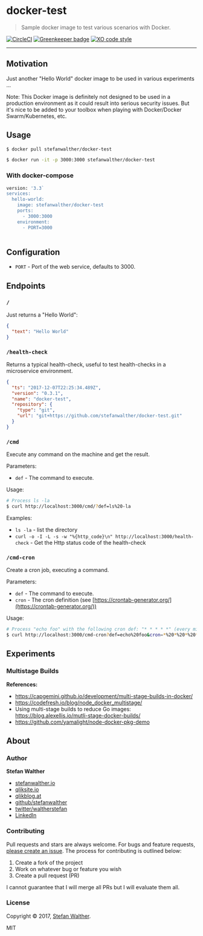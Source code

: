 # docker-test

> Sample docker image to test various scenarios with Docker.

[![CircleCI](https://img.shields.io/circleci/project/github/stefanwalther/docker-test.svg)](https://circleci.com/gh/stefanwalther/docker-test/tree/master)
[![Greenkeeper badge](https://badges.greenkeeper.io/stefanwalther/docker-test.svg)](https://greenkeeper.io/)
[![XO code style](https://img.shields.io/badge/code_style-XO--space-5ed9c7.svg)](https://github.com/sindresorhus/eslint-config-xo-space)

---

## Motivation

Just another "Hello World" docker image to be used in various experiments ...

Note: This Docker image is definitely not designed to be used in a production environment as it could result into serious security issues. But it's nice to be added to your toolbox when playing with Docker/Docker Swarm/Kubernetes, etc.

## Usage

```sh
$ docker pull stefanwalther/docker-test
```

```sh
$ docker run -it -p 3000:3000 stefanwalther/docker-test
```

### With docker-compose

```sh
version: '3.3`
services:
  hello-world:
    image: stefanwalther/docker-test
    ports:
      - 3000:3000
    environment:
      - PORT=3000
        
```

## Configuration

- `PORT` - Port of the web service, defaults to 3000.

## Endpoints

### `/`
Just returns a "Hello World":

```json
{
  "text": "Hello World"
}
```

### `/health-check`
Returns a typical health-check, useful to test health-checks in a microservice environment.

```json
{
  "ts": "2017-12-07T22:25:34.489Z",
  "version": "0.3.1",
  "name": "docker-test",
  "repository": {
    "type": "git",
    "url": "git+https://github.com/stefanwalther/docker-test.git"
  }
}
```

### `/cmd`
Execute any command on the machine and get the result.

Parameters:
- `def` - The command to execute.

Usage:
```sh
# Process ls -la
$ curl http://localhost:3000/cmd/?def=ls%20-la
```

Examples:
  - `ls -la` - list the directory
  - `curl -o -I -L -s -w "%{http_code}\n" http://localhost:3000/health-check` - Get the Http status code of the health-check

### `/cmd-cron`
Create a cron job, executing a command.

Parameters:

- `def` - The command to execute.
- `cron` - The cron definition (see [https://crontab-generator.org/](https://crontab-generator.org/))

Usage:

```sh
# Process "echo foo" with the following cron def: "* * * * *" (every minute)
$ curl http://localhost:3000/cmd-cron?def=echo%20foo&cron=*%20*%20*%20*%20*
```

## Experiments

### Multistage Builds

**References:**
- https://capgemini.github.io/development/multi-stage-builds-in-docker/
- https://codefresh.io/blog/node_docker_multistage/
- Using multi-stage builds to reduce Go images: https://blog.alexellis.io/mutli-stage-docker-builds/
- https://github.com/yamalight/node-docker-pkg-demo

## About

### Author

**Stefan Walther**

* [stefanwalther.io](http://stefanwalther.io)
* [qliksite.io](http://qliksite.io)
* [qlikblog.at](http://qlikblog.at)
* [github/stefanwalther](https://github.com/stefanwalther)
* [twitter/waltherstefan](http://twitter.com/waltherstefan)
* [LinkedIn](https://www.linkedin.com/in/stefanwalther/)

### Contributing

Pull requests and stars are always welcome. For bugs and feature requests, [please create an issue](https://github.com/stefanwalther/docker-test/issues). The process for contributing is outlined below:

1. Create a fork of the project
2. Work on whatever bug or feature you wish
3. Create a pull request (PR)

I cannot guarantee that I will merge all PRs but I will evaluate them all.

### License
Copyright © 2017, [Stefan Walther](http://qliksite.io).
 
MIT

